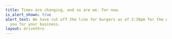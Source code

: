 ```yaml
---
title: Times are changing, and so are we. For now.
is_alert_shown: true
alert_text: We have cut off the line for burgers as of 2:30pm for the day. <br class="ShowMobile"/>Thank
  you for your business.
layout: drivethru
---
```


